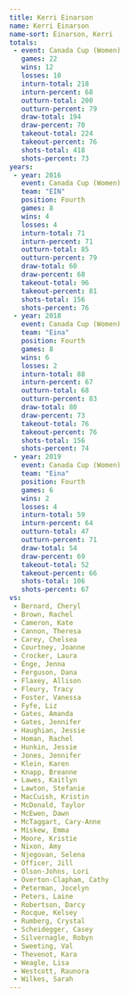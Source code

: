 ```yaml
---
title: Kerri Einarson
name: Kerri Einarson
name-sort: Einarson, Kerri
totals:
 - event: Canada Cup (Women)
   games: 22
   wins: 12
   losses: 10
   inturn-total: 218
   inturn-percent: 68
   outturn-total: 200
   outturn-percent: 79
   draw-total: 194
   draw-percent: 70
   takeout-total: 224
   takeout-percent: 76
   shots-total: 418
   shots-percent: 73
years:
 - year: 2016
   event: Canada Cup (Women)
   team: "EIN"
   position: Fourth
   games: 8
   wins: 4
   losses: 4
   inturn-total: 71
   inturn-percent: 71
   outturn-total: 85
   outturn-percent: 79
   draw-total: 60
   draw-percent: 68
   takeout-total: 96
   takeout-percent: 81
   shots-total: 156
   shots-percent: 76
 - year: 2018
   event: Canada Cup (Women)
   team: "Eina"
   position: Fourth
   games: 8
   wins: 6
   losses: 2
   inturn-total: 88
   inturn-percent: 67
   outturn-total: 68
   outturn-percent: 83
   draw-total: 80
   draw-percent: 73
   takeout-total: 76
   takeout-percent: 76
   shots-total: 156
   shots-percent: 74
 - year: 2019
   event: Canada Cup (Women)
   team: "Eina"
   position: Fourth
   games: 6
   wins: 2
   losses: 4
   inturn-total: 59
   inturn-percent: 64
   outturn-total: 47
   outturn-percent: 71
   draw-total: 54
   draw-percent: 69
   takeout-total: 52
   takeout-percent: 66
   shots-total: 106
   shots-percent: 67
vs:
 - Bernard, Cheryl
 - Brown, Rachel
 - Cameron, Kate
 - Cannon, Theresa
 - Carey, Chelsea
 - Courtney, Joanne
 - Crocker, Laura
 - Enge, Jenna
 - Ferguson, Dana
 - Flaxey, Allison
 - Fleury, Tracy
 - Foster, Vanessa
 - Fyfe, Liz
 - Gates, Amanda
 - Gates, Jennifer
 - Haughian, Jessie
 - Homan, Rachel
 - Hunkin, Jessie
 - Jones, Jennifer
 - Klein, Karen
 - Knapp, Breanne
 - Lawes, Kaitlyn
 - Lawton, Stefanie
 - MacCuish, Kristin
 - McDonald, Taylor
 - McEwen, Dawn
 - McTaggart, Cary-Anne
 - Miskew, Emma
 - Moore, Kristie
 - Nixon, Amy
 - Njegovan, Selena
 - Officer, Jill
 - Olson-Johns, Lori
 - Overton-Clapham, Cathy
 - Peterman, Jocelyn
 - Peters, Laine
 - Robertson, Darcy
 - Rocque, Kelsey
 - Rumberg, Crystal
 - Scheidegger, Casey
 - Silvernagle, Robyn
 - Sweeting, Val
 - Thevenot, Kara
 - Weagle, Lisa
 - Westcott, Raunora
 - Wilkes, Sarah
---
```


